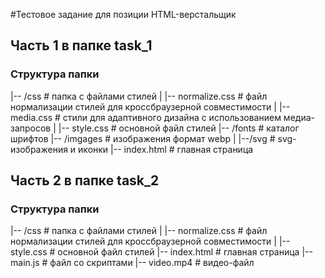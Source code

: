 #Тестовое задание для позиции HTML-верстальщик

## Часть 1 в папке task_1
### Структура папки

|-- /css                     # папка с файлами стилей
|   |-- normalize.css        # файл нормализации стилей для кроссбраузерной совместимости
|   |-- media.css            # стили для адаптивного дизайна с использованием медиа-запросов
|   |-- style.css            # основной файл стилей
|-- /fonts                   # каталог шрифтов
|-- /imgages                 # изображения формат webp
|   |--/svg                  # svg-изображения и иконки
|-- index.html               # главная страница

## Часть 2 в папке task_2
### Структура папки

|-- /css                     # папка с файлами стилей
|   |-- normalize.css        # файл нормализации стилей для кроссбраузерной совместимости
|   |-- style.css            # основной файл стилей
|-- index.html               # главная страница
|-- main.js                  # файл со скриптами
|-- video.mp4                # видео-файл
